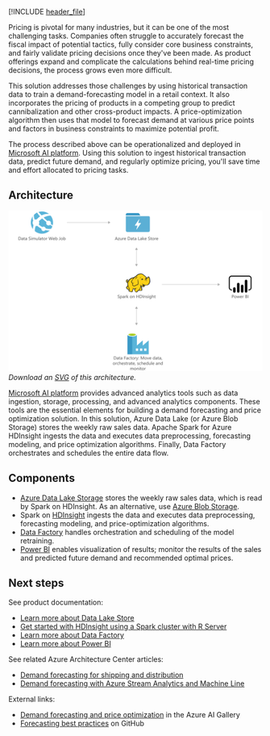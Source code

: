 


[!INCLUDE [header_file](../../../includes/sol-idea-header.md)]

Pricing is pivotal for many industries, but it can be one of the most challenging tasks. Companies often struggle to accurately forecast the fiscal impact of potential tactics, fully consider core business constraints, and fairly validate pricing decisions once they've been made. As product offerings expand and complicate the calculations behind real-time pricing decisions, the process grows even more difficult.

This solution addresses those challenges by using historical transaction data to train a demand-forecasting model in a retail context. It also incorporates the pricing of products in a competing group to predict cannibalization and other cross-product impacts. A price-optimization algorithm then uses that model to forecast demand at various price points and factors in business constraints to maximize potential profit.

The process described above can be operationalized and deployed in [Microsoft AI platform](https://www.microsoft.com/ai/ai-platform). Using this solution to ingest historical transaction data, predict future demand, and regularly optimize pricing, you'll save time and effort allocated to pricing tasks.

## Architecture

![Architectural diagram: Demand forecasting for price optimization with Microsoft AI platform](../media/demand-forecasting-price-optimization-marketing.png)
*Download an [SVG](../media/demand-forecasting-price-optimization-marketing.svg) of this architecture.*

[Microsoft AI platform](https://www.microsoft.com/ai/ai-platform) provides advanced analytics tools such as data ingestion, storage, processing, and advanced analytics components. These tools are the essential elements for building a demand forecasting and price optimization solution. In this solution, Azure Data Lake (or Azure Blob Storage) stores the weekly raw sales data. Apache Spark for Azure HDInsight ingests the data and executes data preprocessing, forecasting modeling, and price optimization algorithms. Finally, Data Factory orchestrates and schedules the entire data flow.

## Components

* [Azure Data Lake Storage](https://azure.microsoft.com/services/storage/data-lake-storage) stores the weekly raw sales data, which is read by Spark on HDInsight. As an alternative, use [Azure Blob Storage](https://azure.microsoft.com/services/storage/blobs/).
* Spark on [HDInsight](https://azure.microsoft.com/services/hdinsight) ingests the data and executes data preprocessing, forecasting modeling, and price-optimization algorithms.
* [Data Factory](https://azure.microsoft.com/services/data-factory) handles orchestration and scheduling of the model retraining.
* [Power BI](https://powerbi.microsoft.com) enables visualization of results; monitor the results of the sales and predicted future demand and recommended optimal prices.

## Next steps

See product documentation:

* [Learn more about Data Lake Store](/azure/data-lake-store/data-lake-store-overview)
* [Get started with HDInsight using a Spark cluster with R Server](/azure/hdinsight/hdinsight-apache-spark-overview)
* [Learn more about Data Factory](/azure/data-factory/data-factory-introduction)
* [Learn more about Power BI](/power-bi/fundamentals/power-bi-overview)

See related Azure Architecture Center articles:

* [Demand forecasting for shipping and distribution](./demand-forecasting-for-shipping-and-distribution.yml)
* [Demand forecasting with Azure Stream Analytics and Machine Line](./demand-forecasting.yml)

External links:

* [Demand forecasting and price optimization](https://gallery.azure.ai/Solution/Demand-Forecasting-and-Price-Optimization) in the Azure AI Gallery
* [Forecasting best practices](https://github.com/microsoft/forecasting) on GitHub
